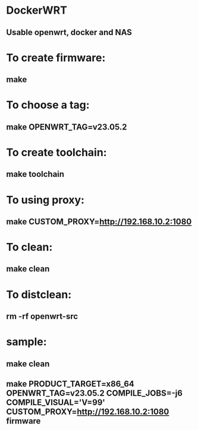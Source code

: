 # DockerWRT
## Usable openwrt, docker and NAS

# To create firmware:
## make 

# To choose a tag:
## make OPENWRT_TAG=v23.05.2

# To create toolchain:
## make toolchain

# To using proxy:
## make CUSTOM_PROXY=http://192.168.10.2:1080

# To clean:
## make clean

# To distclean:
## rm -rf openwrt-src

# sample:
## make clean
## make PRODUCT_TARGET=x86_64 OPENWRT_TAG=v23.05.2 COMPILE_JOBS=-j6 COMPILE_VISUAL='V=99' CUSTOM_PROXY=http://192.168.10.2:1080 firmware
